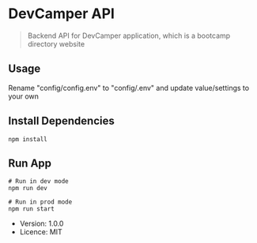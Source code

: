 # DevCamper API

> Backend API for DevCamper application, which is a bootcamp directory website

## Usage

Rename "config/config.env" to "config/.env" and update value/settings to your own

## Install Dependencies

```
npm install
```

## Run App

```
# Run in dev mode
npm run dev

# Run in prod mode
npm run start
```

- Version: 1.0.0
- Licence: MIT
